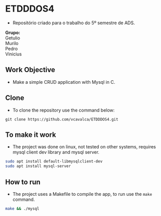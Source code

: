 # ETDDDOS4
- Repositório criado para o trabalho do 5º semestre de ADS.

**Grupo:**
<br>Getulio
<br>Murilo
<br>Pedro
<br>Vinicius

## Work Objective

- Make a simple CRUD application with Mysql in C.

## Clone

- To clone the repository use the command below:

```
git clone https://github.com/vcavalca/ETDDDOS4.git
```

## To make it work

- The project was done on linux, not tested on other systems, requires mysql client dev library and mysql server.

``` bash
sudo apt install default-libmysqlclient-dev
sudo apt install mysql-server
```

## How to run

- The project uses a Makefile to compile the app, to run use the `make` command.

``` bash
make && ./mysql
```
